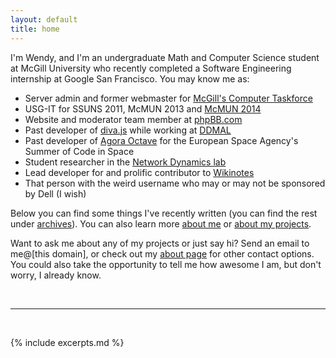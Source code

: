 ```yaml
---
layout: default
title: home
---
```


I'm Wendy, and I'm an undergraduate Math and Computer Science student at
McGill University who recently completed a Software Engineering internship at
Google San Francisco. You may know me as:

* Server admin and former webmaster for [McGill's Computer
  Taskforce](http://sus.mcgill.ca)
* USG-IT for SSUNS 2011, McMUN 2013 and [McMUN 2014](http://mcmun.org)
* Website and moderator team member at [phpBB.com](http://phpbb.com)
* Past developer of [diva.js](http://ddmal.music.mcgill.ca/diva) while
  working at [DDMAL](http://ddmal.music.mcgill.ca)
* Past developer of [Agora Octave](http://agora.octave.org) for the European
  Space Agency's Summer of Code in Space
* Student researcher in the [Network Dynamics
  lab](http://networkdynamics.org)
* Lead developer for and prolific contributor to
  [Wikinotes](http://wikinotes.ca)
* That person with the weird username who may or may not be sponsored by
  Dell (I wish)

Below you can find some things I've recently written (you can find the rest
under [archives](/archives)). You can also learn more [about me](/about) or
[about my projects](/projects).

Want to ask me about any of my projects or just say hi? Send an email to
me@\[this domain\], or check out my [about page](/about#contact) for other contact
options. You could also take the opportunity to tell me how awesome I am,
but don't worry, I already know.

<br />
<hr />
<br />

{% include excerpts.md %}
